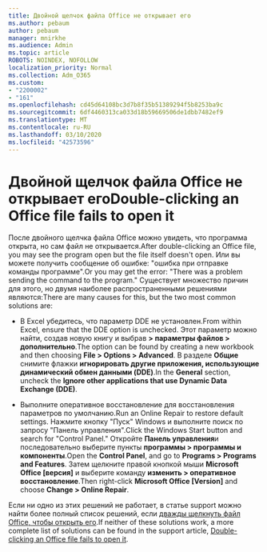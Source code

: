 ```yaml
---
title: Двойной щелчок файла Office не открывает его
ms.author: pebaum
author: pebaum
manager: mnirkhe
ms.audience: Admin
ms.topic: article
ROBOTS: NOINDEX, NOFOLLOW
localization_priority: Normal
ms.collection: Adm_O365
ms.custom:
- "2200002"
- "161"
ms.openlocfilehash: cd45d64108bc3d7b8f35b51389294f5b8253ba9c
ms.sourcegitcommit: 6df4460313ca033d18b59669506de1dbb7482ef9
ms.translationtype: MT
ms.contentlocale: ru-RU
ms.lasthandoff: 03/10/2020
ms.locfileid: "42573596"
---
```

# <a name="double-clicking-an-office-file-fails-to-open-it"></a><span data-ttu-id="e094e-102">Двойной щелчок файла Office не открывает его</span><span class="sxs-lookup"><span data-stu-id="e094e-102">Double-clicking an Office file fails to open it</span></span>

<span data-ttu-id="e094e-103">После двойного щелчка файла Office можно увидеть, что программа открыта, но сам файл не открывается.</span><span class="sxs-lookup"><span data-stu-id="e094e-103">After double-clicking an Office file, you may see the program open but the file itself doesn't open.</span></span> <span data-ttu-id="e094e-104">Или вы можете получить сообщение об ошибке: "ошибка при отправке команды программе".</span><span class="sxs-lookup"><span data-stu-id="e094e-104">Or you may get the error: "There was a problem sending the command to the program."</span></span> <span data-ttu-id="e094e-105">Существует множество причин для этого, но двумя наиболее распространенными решениями являются:</span><span class="sxs-lookup"><span data-stu-id="e094e-105">There are many causes for this, but the two most common solutions are:</span></span>

- <span data-ttu-id="e094e-106">В Excel убедитесь, что параметр DDE не установлен.</span><span class="sxs-lookup"><span data-stu-id="e094e-106">From within Excel, ensure that the DDE option is unchecked.</span></span> <span data-ttu-id="e094e-107">Этот параметр можно найти, создав новую книгу и выбрав **> параметры файлов > дополнительно**.</span><span class="sxs-lookup"><span data-stu-id="e094e-107">The option can be found by creating a new workbook and then choosing **File > Options > Advanced**.</span></span> <span data-ttu-id="e094e-108">В разделе **Общие** снимите флажки **игнорировать другие приложения, использующие динамический обмен данными (DDE)**.</span><span class="sxs-lookup"><span data-stu-id="e094e-108">In the **General** section, uncheck the **Ignore other applications that use Dynamic Data Exchange (DDE)**.</span></span>

- <span data-ttu-id="e094e-109">Выполните оперативное восстановление для восстановления параметров по умолчанию.</span><span class="sxs-lookup"><span data-stu-id="e094e-109">Run an Online Repair to restore default settings.</span></span> <span data-ttu-id="e094e-110">Нажмите кнопку "Пуск" Windows и выполните поиск по запросу "Панель управления".</span><span class="sxs-lookup"><span data-stu-id="e094e-110">Click the Windows Start button and search for "Control Panel."</span></span> <span data-ttu-id="e094e-111">Откройте **Панель управления**и последовательно выберите пункты **программы > программы и компоненты**.</span><span class="sxs-lookup"><span data-stu-id="e094e-111">Open the **Control Panel**, and go to **Programs > Programs and Features**.</span></span> <span data-ttu-id="e094e-112">Затем щелкните правой кнопкой мыши **Microsoft Office [версия]** и выберите команду **изменить > оперативное восстановление**.</span><span class="sxs-lookup"><span data-stu-id="e094e-112">Then right-click **Microsoft Office [Version]** and choose **Change > Online Repair**.</span></span>

<span data-ttu-id="e094e-113">Если ни одно из этих решений не работает, в статье support можно найти более полный список решений, если [дважды щелкнуть файл Office, чтобы открыть его](https://support.office.com/article/Double-clicking-an-Office-file-fails-to-open-it-1e9c0ad9-34c8-4440-a42e-d30186b29ed6).</span><span class="sxs-lookup"><span data-stu-id="e094e-113">If neither of these solutions work, a more complete list of solutions can be found in the support article, [Double-clicking an Office file fails to open it](https://support.office.com/article/Double-clicking-an-Office-file-fails-to-open-it-1e9c0ad9-34c8-4440-a42e-d30186b29ed6).</span></span>
